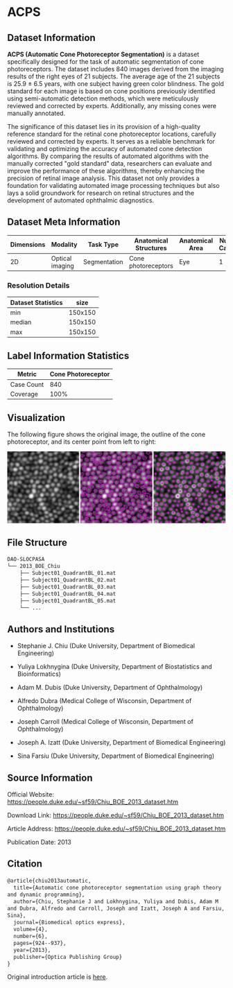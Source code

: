 # ACPS

## Dataset Information

**ACPS (Automatic Cone Photoreceptor Segmentation)** is a dataset specifically designed for the task of automatic segmentation of cone photoreceptors. The dataset includes 840 images derived from the imaging results of the right eyes of 21 subjects. The average age of the 21 subjects is 25.9 ± 6.5 years, with one subject having green color blindness. The gold standard for each image is based on cone positions previously identified using semi-automatic detection methods, which were meticulously reviewed and corrected by experts. Additionally, any missing cones were manually annotated.

The significance of this dataset lies in its provision of a high-quality reference standard for the retinal cone photoreceptor locations, carefully reviewed and corrected by experts. It serves as a reliable benchmark for validating and optimizing the accuracy of automated cone detection algorithms. By comparing the results of automated algorithms with the manually corrected "gold standard" data, researchers can evaluate and improve the performance of these algorithms, thereby enhancing the precision of retinal image analysis. This dataset not only provides a foundation for validating automated image processing techniques but also lays a solid groundwork for research on retinal structures and the development of automated ophthalmic diagnostics.

## Dataset Meta Information

| Dimensions | Modality         | Task Type     | Anatomical Structures | Anatomical Area | Number of Categories | Data Volume | File Format |
|------------|------------------|---------------|-----------------------|-----------------|----------------------|-------------|-------------|
| 2D         | Optical imaging  | Segmentation  | Cone photoreceptors   | Eye             | 1                    | 840         | .mat        |


### Resolution Details

| Dataset Statistics | size     |
|--------------------|----------|
| min                | 150x150  |
| median             | 150x150  |
| max                | 150x150  |

## Label Information Statistics

| Metric              | Cone Photoreceptor |
|---------------------|--------------------|
| Case Count          | 840                |
| Coverage            | 100%               |

## Visualization

The following figure shows the original image, the outline of the cone photoreceptor, and its center point from left to right:

<div align="center">
    <a href="https://github.com/openmedlab/"><img width="700px" height="auto" src="appendix/ACPS_0.png"></a>
</div>
<p style="text-align:center;font-size:10px;"><em></em></p>

## File Structure

``` 
DAO-SLOCPASA
└── 2013_BOE_Chiu
    ├── Subject01_QuadrantBL_01.mat
    ├── Subject01_QuadrantBL_02.mat
    ├── Subject01_QuadrantBL_03.mat
    ├── Subject01_QuadrantBL_04.mat
    ├── Subject01_QuadrantBL_05.mat
    └── ...
```

## Authors and Institutions

- Stephanie J. Chiu (Duke University, Department of Biomedical Engineering)

- Yuliya Lokhnygina (Duke University, Department of Biostatistics and Bioinformatics)  

- Adam M. Dubis (Duke University, Department of Ophthalmology)  

- Alfredo Dubra (Medical College of Wisconsin, Department of Ophthalmology)  

- Joseph Carroll (Medical College of Wisconsin, Department of Ophthalmology)  

- Joseph A. Izatt (Duke University, Department of Biomedical Engineering)  

- Sina Farsiu (Duke University, Department of Biomedical Engineering)  

## Source Information

Official Website: https://people.duke.edu/~sf59/Chiu_BOE_2013_dataset.htm

Download Link: https://people.duke.edu/~sf59/Chiu_BOE_2013_dataset.htm

Article Address: https://people.duke.edu/~sf59/Chiu_BOE_2013_dataset.htm

Publication Date: 2013

## Citation

``` 
@article{chiu2013automatic,
  title={Automatic cone photoreceptor segmentation using graph theory and dynamic programming},
  author={Chiu, Stephanie J and Lokhnygina, Yuliya and Dubis, Adam M and Dubra, Alfredo and Carroll, Joseph and Izatt, Joseph A and Farsiu, Sina},
  journal={Biomedical optics express},
  volume={4},
  number={6},
  pages={924--937},
  year={2013},
  publisher={Optica Publishing Group}
}
```

Original introduction article is [here](https://zhuanlan.zhihu.com/p/5723729957).